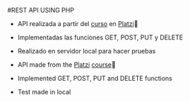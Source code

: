 #REST API USING PHP
- API realizada a partir del [curso](https://platzi.com/clases/api-rest/ "curso") en [Platzi](http://platzi.com "Platzi")💚
- Implementadas las funciones GET, POST, PUT y DELETE
- Realizado en servidor local para hacer pruebas

- API made from the [Platzi](http://platzi.com "Platzi") [course](https://platzi.com/clases/api-rest/ "course")💚
- Implemented GET, POST, PUT and DELETE functions
- Test made in local
